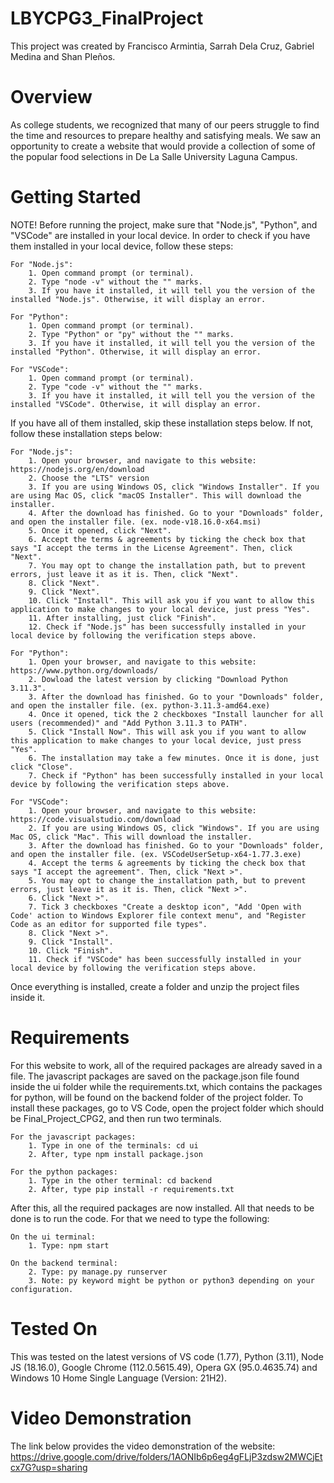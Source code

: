 # LBYCPG3_FinalProject
This project was created by Francisco Armintia, Sarrah Dela Cruz, Gabriel Medina and Shan Pleños.

# Overview
As college students, we recognized that many of our peers struggle to find the time and resources to prepare healthy and satisfying meals. We saw an opportunity to create a website that would provide a collection of some of the popular food selections in De La Salle University Laguna Campus.

# Getting Started
NOTE! Before running the project, make sure that "Node.js", "Python", and "VSCode" are installed in your local device. In order to check if you have them installed in your local device, follow these steps:

    For "Node.js":
        1. Open command prompt (or terminal).
        2. Type "node -v" without the "" marks. 
        3. If you have it installed, it will tell you the version of the installed "Node.js". Otherwise, it will display an error.
    
    For "Python":
        1. Open command prompt (or terminal).
        2. Type "Python" or "py" without the "" marks.
        3. If you have it installed, it will tell you the version of the installed "Python". Otherwise, it will display an error.

    For "VSCode":
        1. Open command prompt (or terminal).
        2. Type "code -v" without the "" marks.
        3. If you have it installed, it will tell you the version of the installed "VSCode". Otherwise, it will display an error.

If you have all of them installed, skip these installation steps below. If not, follow these installation steps below:

    For "Node.js":
        1. Open your browser, and navigate to this website: https://nodejs.org/en/download
        2. Choose the "LTS" version
        3. If you are using Windows OS, click "Windows Installer". If you are using Mac OS, click "macOS Installer". This will download the installer.
        4. After the download has finished. Go to your "Downloads" folder, and open the installer file. (ex. node-v18.16.0-x64.msi)
        5. Once it opened, click "Next".
        6. Accept the terms & agreements by ticking the check box that says "I accept the terms in the License Agreement". Then, click "Next".
        7. You may opt to change the installation path, but to prevent errors, just leave it as it is. Then, click "Next".
        8. Click "Next".
        9. Click "Next".
        10. Click "Install". This will ask you if you want to allow this application to make changes to your local device, just press "Yes".
        11. After installing, just click "Finish".
        12. Check if "Node.js" has been successfully installed in your local device by following the verification steps above.

    For "Python":
        1. Open your browser, and navigate to this website: https://www.python.org/downloads/
        2. Dowload the latest version by clicking "Download Python 3.11.3".
        3. After the download has finished. Go to your "Downloads" folder, and open the installer file. (ex. python-3.11.3-amd64.exe)
        4. Once it opened, tick the 2 checkboxes "Install launcher for all users (recommended)" and "Add Python 3.11.3 to PATH".
        5. Click "Install Now". This will ask you if you want to allow this application to make changes to your local device, just press "Yes".
        6. The installation may take a few minutes. Once it is done, just click "Close".
        7. Check if "Python" has been successfully installed in your local device by following the verification steps above.

    For "VSCode":
        1. Open your browser, and navigate to this website: https://code.visualstudio.com/download
        2. If you are using Windows OS, click "Windows". If you are using Mac OS, click "Mac". This will download the installer.
        3. After the download has finished. Go to your "Downloads" folder, and open the installer file. (ex. VSCodeUserSetup-x64-1.77.3.exe)
        4. Accept the terms & agreements by ticking the check box that says "I accept the agreement". Then, click "Next >".
        5. You may opt to change the installation path, but to prevent errors, just leave it as it is. Then, click "Next >".
        6. Click "Next >".
        7. Tick 3 checkboxes "Create a desktop icon", "Add 'Open with Code' action to Windows Explorer file context menu", and "Register Code as an editor for supported file types".
        8. Click "Next >".
        9. Click "Install".
        10. Click "Finish".
        11. Check if "VSCode" has been successfully installed in your local device by following the verification steps above.

Once everything is installed, create a folder and unzip the project files inside it.

# Requirements
For this website to work, all of the required packages are already saved in a file. The javascript packages are saved on the package.json file found inside the ui folder while the requirements.txt, which contains the packages for python, will be found on the backend folder of the project folder. To install these packages, go to VS Code, open the project folder which should be Final_Project_CPG2, and then run two terminals.

    For the javascript packages:
        1. Type in one of the terminals: cd ui
        2. After, type npm install package.json
    
    For the python packages:
        1. Type in the other terminal: cd backend
        2. After, type pip install -r requirements.txt

After this, all the required packages are now installed. All that needs to be done is to run the code. For that we need to type the following:
    
    On the ui terminal:
        1. Type: npm start
    
    On the backend terminal:
        2. Type: py manage.py runserver
        3. Note: py keyword might be python or python3 depending on your configuration.
        
# Tested On
This was tested on the latest versions of VS code (1.77), Python (3.11), Node JS (18.16.0), Google Chrome (112.0.5615.49), Opera GX (95.0.4635.74) and Windows 10 Home Single Language (Version: 21H2).

# Video Demonstration
The link below provides the video demonstration of the website:
https://drive.google.com/drive/folders/1AONIb6p6eg4gFLjP3zdsw2MWCjEtcx7G?usp=sharing



